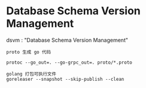 # Database Schema Version Management

dsvm : "Database Schema Version Management"


```shell
proto 生成 go 代码

protoc --go_out=. --go-grpc_out=. proto/*.proto

golang 打包可执行文件
goreleaser --snapshot --skip-publish --clean

```
